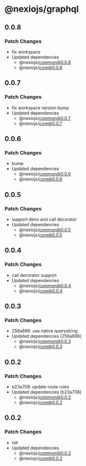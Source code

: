 # @nexiojs/graphql

## 0.0.8

### Patch Changes

- fix workspace
- Updated dependencies
  - @nexiojs/common@0.0.8
  - @nexiojs/core@0.0.8

## 0.0.7

### Patch Changes

- fix workspace version bump
- Updated dependencies
  - @nexiojs/common@0.0.7
  - @nexiojs/core@0.0.7

## 0.0.6

### Patch Changes

- bump
- Updated dependencies
  - @nexiojs/common@0.0.6
  - @nexiojs/core@0.0.6

## 0.0.5

### Patch Changes

- support deno and call decorator
- Updated dependencies
  - @nexiojs/common@0.0.5
  - @nexiojs/core@0.0.5

## 0.0.4

### Patch Changes

- call decorator support
- Updated dependencies
  - @nexiojs/common@0.0.4
  - @nexiojs/core@0.0.4

## 0.0.3

### Patch Changes

- 256a696: use native querystring
- Updated dependencies [256a696]
  - @nexiojs/common@0.0.3
  - @nexiojs/core@0.0.3

## 0.0.2

### Patch Changes

- b23a708: update route rules
- Updated dependencies [b23a708]
  - @nexiojs/common@0.0.2
  - @nexiojs/core@0.0.2

## 0.0.2

### Patch Changes

- init
- Updated dependencies
  - @nexiojs/common@0.0.2
  - @nexiojs/core@0.0.2
